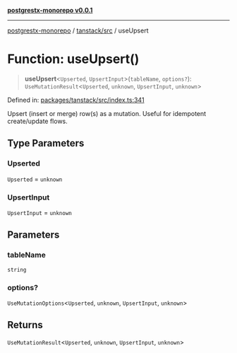 [**postgrestx-monorepo v0.0.1**](../../../README.md)

---

[postgrestx-monorepo](../../../README.md) / [tanstack/src](../README.md) / useUpsert

# Function: useUpsert()

> **useUpsert**\<`Upserted`, `UpsertInput`\>(`tableName`, `options?`): `UseMutationResult`\<`Upserted`, `unknown`, `UpsertInput`, `unknown`\>

Defined in: [packages/tanstack/src/index.ts:341](https://github.com/samuelagm/postgrestx/blob/7b606dc406c6da40c0579c7268eb7cd998b69db8/packages/tanstack/src/index.ts#L341)

Upsert (insert or merge) row(s) as a mutation.
Useful for idempotent create/update flows.

## Type Parameters

### Upserted

`Upserted` = `unknown`

### UpsertInput

`UpsertInput` = `unknown`

## Parameters

### tableName

`string`

### options?

`UseMutationOptions`\<`Upserted`, `unknown`, `UpsertInput`, `unknown`\>

## Returns

`UseMutationResult`\<`Upserted`, `unknown`, `UpsertInput`, `unknown`\>
